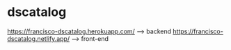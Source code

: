 # dscatalog

https://francisco-dscatalog.herokuapp.com/ --> backend
https://francisco-dscatalog.netlify.app/ --> front-end
